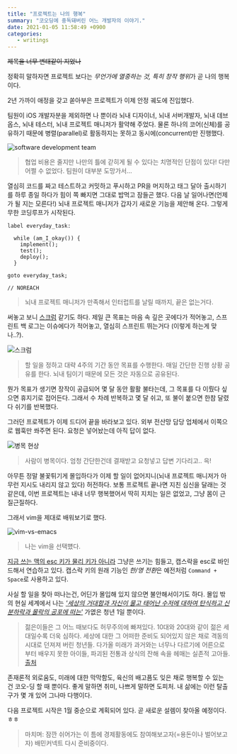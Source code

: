 ```yaml
---
title: "프로젝트는 나의 행복"
summary: "코오딩에 중독돼버린 어느 개발자의 이야기."
date: 2021-01-05 11:58:49 +0900
categories:
   - writings
---
```


~~제목을 너무 변태같이 지었나~~

정확히 말하자면 프로젝트 보다는 *무언가에 열중하는 것, 특히 창작 행위*가 곧 나의 행복이다.

2년 가까이 애정을 갖고 쏟아부은 프로젝트가 이제 안정 궤도에 진입했다.

팀원이 iOS 개발자분을 제외하면 나 뿐이라 뇌내 디자이너, 뇌내 서버개발자, 뇌내 데브옵스, 뇌내 테스터, 뇌내 프로젝트 매니저가 활약해 주었다. 물론 하나의 코어(신체)를 공유하기 때문에 병렬(parallel)로 활동하지는 못하고 동시에(concurrent)만 진행했다.

![software development team](https://i.imgur.com/CuIXldl.jpg)

> 협업 비용은 줄지만 나만의 틀에 갇히게 될 수 있다는 치명적인 단점이 있다! 다만 어쩔 수 없었다. 팀원이 대부분 도망가서...

열심히 코드를 짜고 테스트하고 커밋하고 푸시하고 PR을 머지하고 태그 달아 출시하기를 하루 종일 하다가 힘이 쪽 빠지면 그대로 밥먹고 잠들곤 했다. 다음 날 일어나면(언제가 될 지는 모른다!) 뇌내 프로젝트 매니저가 갑자기 새로운 기능을 제안해 온다. 그렇게 무한 코딩루프가 시작된다.

~~~
label everyday_task:

  while (am_I_okay()) {
    implement();
    test();
    deploy();
  }

goto everyday_task;

// NOREACH
~~~

> 뇌내 프로젝트 매니저가 만족해서 인터럽트를 날릴 때까지, 끝은 없는거다.

써놓고 보니 [스크럼](https://ko.wikipedia.org/wiki/스크럼_(애자일_개발_프로세스)) 같기도 하다. 제일 큰 목표는 마음 속 깊은 곳에다가 적어놓고, 스프린트 백 로그는 이슈에다가 적어놓고, 열심히 스프린트 뛰는거다 (이렇게 하는게 맞나..?).

![스크럼](https://i.imgur.com/Wyl92Yk.png)

> 할 일을 정하고 대략 4주의 기간 동안 목표를 수행한다. 매일 간단한 진행 상황 공유를 한다. 뇌내 팀이기 때문에 모든 것은 자동으로 공유된다.

뭔가 목표가 생기면 장작이 공급되어 몇 달 동안 활활 불타는데, 그 목표를 다 이뤘다 싶으면 휴지기로 접어든다. 그래서 수 차례 반복하고 몇 달 쉬고, 또 불이 붙으면 한참 달렸다 쉬기를 반복했다.

그러던 프로젝트가 이제 드디어 끝을 바라보고 있다. 외부 전산망 담당 업체에서 이쪽으로 웹훅만 쏴주면 된다. 요청은 넣어놨는데 아직 답이 없다.

![병목 현상](https://i.imgur.com/pQmfbpV.jpg)

> 사람이 병목이다. 엄청 간단한건데 결재받고 요청넣고 답변 기다리고.. 윽!

아무튼 정말 불꽃튀기게 몰입하다가 이제 할 일이 없어지니(뇌내 프로젝트 매니저가 아무런 지시도 내리지 않고 있다) 허전하다. 보통 프로젝트 끝나면 지친 심신을 달래는 것 같은데, 이번 프로젝트는 내내 너무 행복했어서 딱히 지치는 일은 없었고, 그냥 몸이 근질근질하다.

그래서 vim을 제대로 배워보기로 했다.

![vim-vs-emacs](https://i.imgur.com/2K28gUq.jpg)

> 나는 vim을 선택헀다.

[지금 쓰는 맥의 esc 키가 물리 키가 아니라](https://zdnet.co.kr/view/?no=20161031163126) 그냥은 쓰기는 힘들고, 캡스락을 esc로 바인드해서 연습하고 있다. 캡스락 키의 원래 기능인 *한/영 전환*은 예전처럼 `Command + Space`로 사용하고 있다.

사실 할 일을 찾아 떠나는건, 어딘가 몰입해 있지 않으면 불안해서이기도 하다. 몰입 밖의 현실 세계에서 나는 *['세상의 거대함과 자신이 물고 태어난 수저에 대하여 탄식하고 신분하락과 몰락의 공포에 떠는'](http://www.psychiatricnews.net/news/articleView.html?idxno=20468)* 가엾은 청년 1일 뿐이다.
> 젊은이들은 그 어느 때보다도 허무주의에 빠져있다. 10대와 20대와 같이 젊은 세대일수록 더욱 심하다. 세상에 대한 그 어떠한 준비도 되어있지 않은 채로 격동의 시대로 던져져 버린 청년들. 다가올 미래가 과거와는 너무나 다르기에 어른으로부터 배우지 못한 아이들, 파괴된 전통과 상식의 잔해 속을 헤매는 실존적 고아들.    
[출처](http://www.psychiatricnews.net/news/articleView.html?idxno=20468)

존재론적 외로움도, 미래에 대한 막막함도, 육신의 배고픔도 잊은 채로 행복할 수 있는 건 코오-딩 할 때 뿐이다. 좋게 말하면 취미, 나쁘게 말하면 도피처. 내 삶에는 이런 탈출구가 몇 개 있어 그나마 다행이다.

다음 프로젝트 시작은 1월 중순으로 계획되어 있다. 곧 새로운 설렘이 찾아올 예정이다. ㅎㅎ

> 마치며: 잠깐 쉬어가는 이 틈에 경제활동에도 참여해보고자(=용돈이나 벌어보고자) 배민커넥트 다시 준비중이다.
